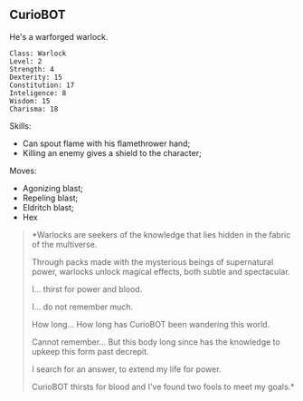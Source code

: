 ## CurioBOT

He's a warforged warlock. 

	Class: Warlock
	Level: 2
	Strength: 4
	Dexterity: 15
	Constitution: 17
	Inteligence: 8
	Wisdom: 15
	Charisma: 18	

Skills:
* Can spout flame with his flamethrower hand;
* Killing an enemy gives a shield to the character;

Moves:
* Agonizing blast;
* Repeling blast;
* Eldritch blast;
* Hex

>*Warlocks are seekers of the knowledge that lies hidden in the fabric of the multiverse. 
>
>Through packs made with the mysterious beings of supernatural power, warlocks unlock magical effects, both subtle and spectacular.
>
>I... thirst for power and blood.
>
>I... do not remember much.
>
>How long... How long has CurioBOT been wandering this world.
>
>Cannot remember... But this body long since has the knowledge to upkeep this form past decrepit.
>
>I search for an answer, to extend my life for power.
>
>CurioBOT thirsts for blood and I've found two fools to meet my goals.*